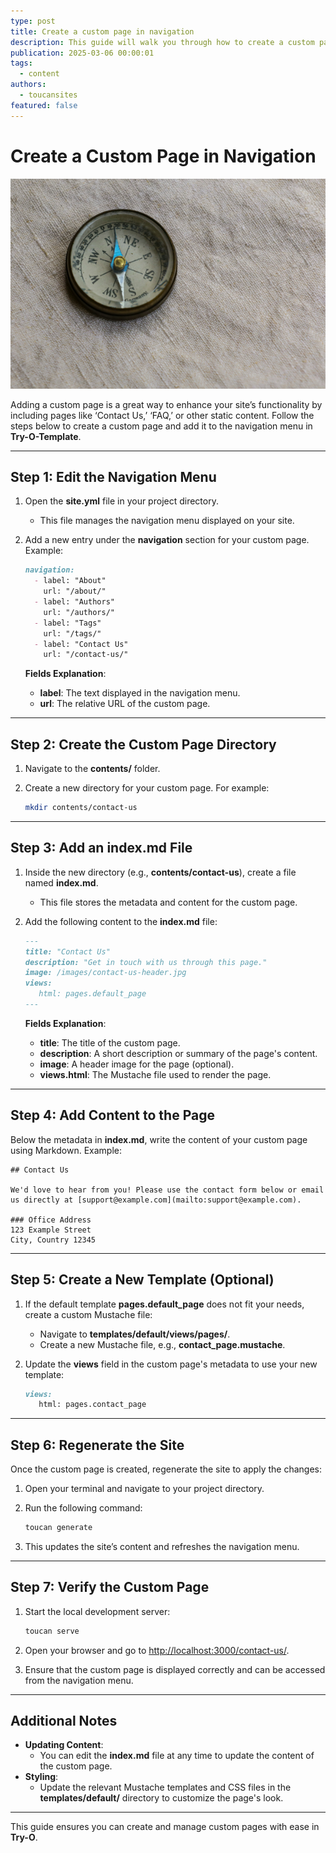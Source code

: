 ```yaml
---
type: post
title: Create a custom page in navigation
description: This guide will walk you through how to create a custom page and add it to the navigation menu
publication: 2025-03-06 00:00:01
tags:
  - content
authors:
  - toucansites
featured: false
---
```


# Create a Custom Page in Navigation

![Cover Image](./assets/cover.jpg)

Adding a custom page is a great way to enhance your site’s functionality by including pages like ‘Contact Us,’ ‘FAQ,’ or other static content. Follow the steps below to create a custom page and add it to the navigation menu in **Try-O-Template**.

---

## Step 1: Edit the Navigation Menu

1. Open the **site.yml** file in your project directory.
   - This file manages the navigation menu displayed on your site.

2. Add a new entry under the **navigation** section for your custom page. Example:

   ```markdown
   navigation:
     - label: "About"
       url: "/about/"
     - label: "Authors"
       url: "/authors/"
     - label: "Tags"
       url: "/tags/"
     - label: "Contact Us"
       url: "/contact-us/"
   ```

   **Fields Explanation**:
   - **label**: The text displayed in the navigation menu.
   - **url**: The relative URL of the custom page.

---

## Step 2: Create the Custom Page Directory

1. Navigate to the **contents/** folder.
2. Create a new directory for your custom page. For example:

   ```bash
   mkdir contents/contact-us
   ```

---

## Step 3: Add an **index.md** File

1. Inside the new directory (e.g., **contents/contact-us**), create a file named **index.md**.
   - This file stores the metadata and content for the custom page.

2. Add the following content to the **index.md** file:

   ```markdown
   ---
   title: "Contact Us"
   description: "Get in touch with us through this page."
   image: /images/contact-us-header.jpg
   views:
      html: pages.default_page
   ---
   ```

   **Fields Explanation**:
   - **title**: The title of the custom page.
   - **description**: A short description or summary of the page's content.
   - **image**: A header image for the page (optional).
   - **views.html**: The Mustache file used to render the page.

---

## Step 4: Add Content to the Page

Below the metadata in **index.md**, write the content of your custom page using Markdown. Example:

```text
## Contact Us

We'd love to hear from you! Please use the contact form below or email us directly at [support@example.com](mailto:support@example.com).

### Office Address
123 Example Street  
City, Country 12345
```

---

## Step 5: Create a New Template (Optional)

1. If the default template **pages.default_page** does not fit your needs, create a custom Mustache file:
   - Navigate to **templates/default/views/pages/**.
   - Create a new Mustache file, e.g., **contact_page.mustache**.
2. Update the **views** field in the custom page's metadata to use your new template:

   ```markdown
   views: 
      html: pages.contact_page
   ```

---

## Step 6: Regenerate the Site

Once the custom page is created, regenerate the site to apply the changes:

1. Open your terminal and navigate to your project directory.
2. Run the following command:

   ```bash
   toucan generate
   ```

3. This updates the site’s content and refreshes the navigation menu.

---

## Step 7: Verify the Custom Page

1. Start the local development server:

   ```bash
   toucan serve
   ```

2. Open your browser and go to [http://localhost:3000/contact-us/](http://localhost:3000/contact-us/).
3. Ensure that the custom page is displayed correctly and can be accessed from the navigation menu.

---

## Additional Notes

- **Updating Content**:
  - You can edit the **index.md** file at any time to update the content of the custom page.
- **Styling**:
  - Update the relevant Mustache templates and CSS files in the **templates/default/** directory to customize the page's look.

---

This guide ensures you can create and manage custom pages with ease in **Try-O**.
